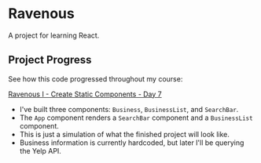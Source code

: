 # Ravenous #
A project for learning React.

## Project Progress ##
See how this code progressed throughout my course:

[Ravenous I - Create Static Components - Day 7](https://github.com/bgrapes/ravenous/tree/ravenous-1)
* I've built three components: `Business`, `BusinessList`, and `SearchBar`.
* The `App` component renders a `SearchBar` component and a `BusinessList` component.
* This is just a simulation of what the finished project will look like.
* Business information is currently hardcoded, but later I'll be querying the Yelp API.
